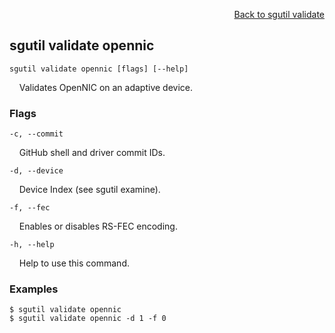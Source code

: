 <div id="readme" class="Box-body readme blob js-code-block-container">
<article class="markdown-body entry-content p-3 p-md-6" itemprop="text">
<p align="right">
<a href="https://github.com/fpgasystems/sgrt/blob/main/cli/manual/sgutil-validate.md#sg-validate">Back to sgutil validate</a>
</p>

## sgutil validate opennic

<code>sgutil validate opennic [flags] [--help]</code>
<p>
  &nbsp; &nbsp; Validates OpenNIC on an adaptive device.
</p>

### Flags
<code>-c, --commit <string></code>
<p>
  &nbsp; &nbsp; GitHub shell and driver commit IDs.
</p>

<code>-d, --device <string></code>
<p>
  &nbsp; &nbsp; Device Index (see sgutil examine).
</p>

<code>-f, --fec <string></code>
<p>
  &nbsp; &nbsp; Enables or disables RS-FEC encoding.
</p>

<code>-h, --help <string></code>
<p>
  &nbsp; &nbsp; Help to use this command.
</p>

### Examples
```
$ sgutil validate opennic
$ sgutil validate opennic -d 1 -f 0
```